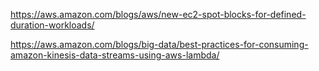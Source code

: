 https://aws.amazon.com/blogs/aws/new-ec2-spot-blocks-for-defined-duration-workloads/

https://aws.amazon.com/blogs/big-data/best-practices-for-consuming-amazon-kinesis-data-streams-using-aws-lambda/

